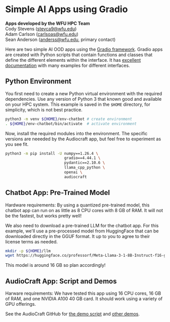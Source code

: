 # Simple AI Apps using Gradio

**Apps developed by the WFU HPC Team**<br>
Cody Stevens (stevca9@wfu.edu)<br>
Adam Carlson (carlsoas@wfu.edu)<br>
Sean Anderson (anderss@wfu.edu, primary contact)

Here are two simple AI OOD apps using the [Gradio
framework](https://www.gradio.app/). Gradio apps are created with Python scripts
that contain functions and classes that define the different elements within the
interface. It has [excellent documentation](https://www.gradio.app/docs) with
many examples for different interfaces.


## Python Environment

You first need to create a new Python virtual environment with the required
dependencies. Use any version of Python 3 that known good and available on your
HPC system. This example is saved in the `$HOME` directory, for simplicity,
which is not best practice.

```sh
python3 -m venv ${HOME}/env-chatbot # create environment
. ${HOME}/env-chatbot/bin/activate  # activate environment
```

Now, install the required modules into the environment. The specific versions
are neeeded by the Audiocraft app, but feel free to experiment as you see fit.

```sh
python3 -m pip install -U numpy==1.26.4 \
                          gradio==4.44.1 \
                          pydantic==2.10.6 \
                          llama_cpp_python \
                          openai \
                          audiocraft
```


## Chatbot App: Pre-Trained Model

Hardware requirements: By using a quantized pre-trained model, this chatbot app
can run on as little as 8 CPU cores with 8 GB of RAM. It will not be the fastest,
but works pretty well!

We also need to download a pre-trained LLM for the chatbot app. For this
example, we'll use a pre-processed model from HuggingFace that can be downloaded
directly in the GGUF format. It up to you to agree to their license terms as
needed.

```sh
mkdir -p ${HOME}/llm
wget https://huggingface.co/professorf/Meta-Llama-3-1-8B-Instruct-f16-gguf/resolve/main/llama-3-1-8b-instruct-f16.gguf -O ${HOME}/llm/llama-3-1-8b-instruct-f16.gguf
```

This model is around 16 GB so plan accordingly!


## AudioCraft App: Script and Demos

Harware requirements: We have tested this app using 16 CPU cores, 16 GB of RAM,
and one NVIDIA A100 40 GB card. It should work using a variety of GPU offerings.

See the AudioCraft GitHub for [the demo
script](https://github.com/facebookresearch/audiocraft/blob/main/demos/musicgen_app.py)
and [other
demos](https://github.com/facebookresearch/audiocraft/tree/main/demos).

